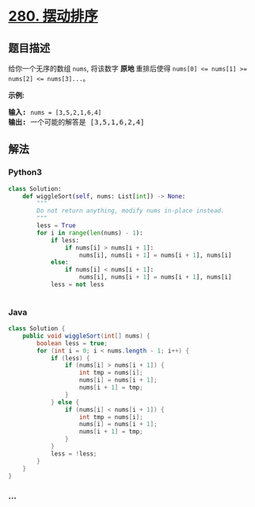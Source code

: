 # [280. 摆动排序](https://leetcode-cn.com/problems/wiggle-sort)



## 题目描述

<!-- 这里写题目描述 -->

<p>给你一个无序的数组&nbsp;<code>nums</code>, 将该数字&nbsp;<strong>原地&nbsp;</strong>重排后使得&nbsp;<code>nums[0] &lt;= nums[1] &gt;= nums[2] &lt;= nums[3]...</code>。</p>

<p><strong>示例:</strong></p>

<pre><strong>输入:</strong> <code>nums = [3,5,2,1,6,4]</code>
<strong>输出:</strong> 一个可能的解答是 [3,5,1,6,2,4]</pre>


## 解法

<!-- 这里可写通用的实现逻辑 -->

<!-- tabs:start -->

### **Python3**

<!-- 这里可写当前语言的特殊实现逻辑 -->

```python
class Solution:
    def wiggleSort(self, nums: List[int]) -> None:
        """
        Do not return anything, modify nums in-place instead.
        """
        less = True
        for i in range(len(nums) - 1):
            if less:
                if nums[i] > nums[i + 1]:
                    nums[i], nums[i + 1] = nums[i + 1], nums[i]
            else:
                if nums[i] < nums[i + 1]:
                    nums[i], nums[i + 1] = nums[i + 1], nums[i]
            less = not less
        
```

### **Java**

<!-- 这里可写当前语言的特殊实现逻辑 -->

```java
class Solution {
    public void wiggleSort(int[] nums) {
        boolean less = true;
        for (int i = 0; i < nums.length - 1; i++) {
            if (less) {
                if (nums[i] > nums[i + 1]) {
                    int tmp = nums[i];
                    nums[i] = nums[i + 1];
                    nums[i + 1] = tmp;
                }
            } else {
                if (nums[i] < nums[i + 1]) {
                    int tmp = nums[i];
                    nums[i] = nums[i + 1];
                    nums[i + 1] = tmp;
                }
            } 
            less = !less;
        }
    }
}
```

### **...**

```

```

<!-- tabs:end -->
